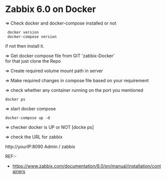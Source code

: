 # Zabbix 6.0 on Docker

=> Check docker and docker-compose installed or not
   
     docker version
     docker-compose version

   if not then install it.



=> Get docker compose file from GIT 'zabbix-Docker'   
   for that just clone the Repo



=> Create required volume mount path in server


=> Make required changes in compose file based on your requirement


=> check whether any container running on the port you mentioned
    
    docker ps



=> start docker compose
   
    docker-compose up -d     



=> checker docker is UP or NOT [docke ps]


=>  check the URL for zabbix

http://yourIP:8090
Admin / zabbix


REF:-
* https://www.zabbix.com/documentation/6.0/en/manual/installation/containers
